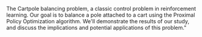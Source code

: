 The Cartpole balancing problem, a classic control problem in reinforcement learning. Our goal is to balance a pole attached to a cart using the Proximal Policy Optimization algorithm. We'll demonstrate the results of our study, and discuss the implications and potential applications of this problem."
